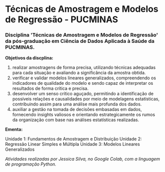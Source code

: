 # Técnicas de Amostragem e Modelos de Regressão - PUCMINAS

### Disciplina 'Técnicas de Amostragem e Modelos de Regressão' da pós-graduação em Ciência de Dados Aplicada à Saúde da PUCMINAS.

**Objetivos da discplina:**

1. realizar amostragens de forma precisa, utilizando técnicas adequadas para cada situação e avaliando a significância da amostra obtida.
2. verificar e validar modelos lineares generalizados, compreendendo os indicadores de qualidade do modelo e sendo capaz de interpretar os resultados de forma crítica e precisa.
3. desenvolver um senso crítico aguçado, permitindo a identificação de possíveis relações e causalidades por meio de modelagens estatísticas, contribuindo assim para uma análise mais profunda dos dados.
4. auxiliar a gestão na tomada de decisões embasadas em dados, fornecendo insights valiosos e orientando estrategicamente os rumos da organização com base nas análises estatísticas realizadas.

**Ementa:**

Unidade 1: Fundamentos de Amostragem e Distribuição
Unidade 2: Regressão Linear Simples e Múltipla
Unidade 3: Modelos Lineares Generalizados

*Atividades realizadas por Jessica Silva, no Google Colab, com a linguagem de programação Python.*
